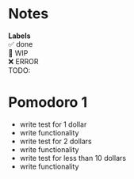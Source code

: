 # Notes

**Labels**  
✅ done  
🚧 WIP  
❌ ERROR  
TODO:

# Pomodoro 1

- write test for 1 dollar
- write functionality
- write test for 2 dollars
- write functionality
- write test for less than 10 dollars
- write functionality
